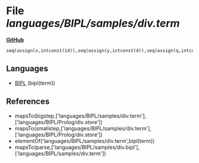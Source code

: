 # File _languages/BIPL/samples/div.term_
**[GitHub](https://github.com/softlang/yas/blob/master/languages/BIPL/samples/div.term)**
```
seq(assign(x,intconst(14)),seq(assign(y,intconst(4)),seq(assign(q,intconst(0)),seq(assign(r,var(x)),while(binary(geq,var(r),var(y)),seq(assign(r,binary(sub,var(r),var(y))),assign(q,binary(add,var(q),intconst(1))))))))).
```

## Languages
* [BIPL](../languages/BIPL.md) (bipl(term))

## References
* mapsTo(bigstep,['languages/BIPL/samples/div.term'],['languages/BIPL/Prolog/div.store'])
* mapsTo(smallstep,['languages/BIPL/samples/div.term'],['languages/BIPL/Prolog/div.store'])
* elementOf('languages/BIPL/samples/div.term',bipl(term))
* mapsTo(parse,['languages/BIPL/samples/div.bipl'],['languages/BIPL/samples/div.term'])
